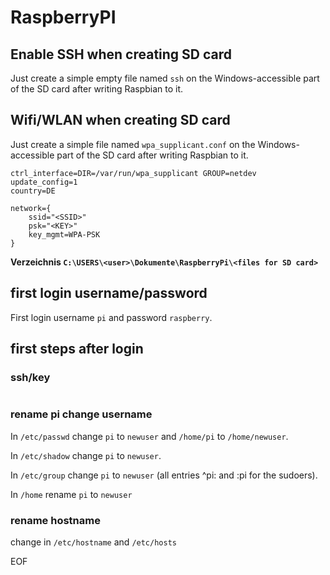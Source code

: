 # RaspberryPI

## Enable SSH when creating SD card
Just create a simple empty file named `ssh` on the Windows-accessible part of the SD card after writing Raspbian to it.

## Wifi/WLAN when creating SD card
Just create a simple file named `wpa_supplicant.conf` on the Windows-accessible part of the SD card after writing Raspbian to it.

```config
ctrl_interface=DIR=/var/run/wpa_supplicant GROUP=netdev
update_config=1
country=DE

network={
    ssid="<SSID>"
    psk="<KEY>"
    key_mgmt=WPA-PSK
}
```

**Verzeichnis `C:\USERS\<user>\Dokumente\RaspberryPi\<files for SD card>`**

## first login username/password
First login username `pi` and password `raspberry`.

## first steps after login
### ssh/key
```bash
```

### rename pi change username

In `/etc/passwd` change `pi` to `newuser` and `/home/pi` to `/home/newuser`.

In `/etc/shadow` change `pi` to `newuser`.

In `/etc/group` change `pi` to `newuser` (all entries ^pi: and :pi for the sudoers).

In `/home` rename `pi` to `newuser`

### rename hostname

change in `/etc/hostname` and `/etc/hosts`

EOF
